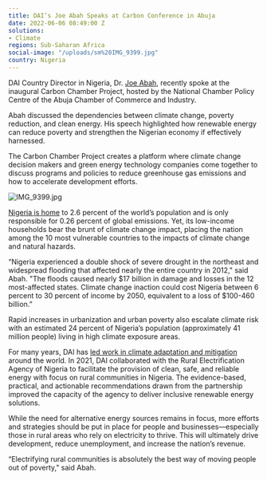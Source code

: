```yaml
---
title: DAI’s Joe Abah Speaks at Carbon Conference in Abuja
date: 2022-06-06 08:49:00 Z
solutions:
- Climate
regions: Sub-Saharan Africa
social-image: "/uploads/sm%20IMG_9399.jpg"
country: Nigeria
---
```


DAI Country Director in Nigeria, Dr. [Joe Abah](https://www.dai.com/who-we-are/our-team/joe-abah), recently spoke at the inaugural Carbon Chamber Project, hosted by the National Chamber Policy Centre of the Abuja Chamber of Commerce and Industry.

Abah discussed the dependencies between climate change, poverty reduction, and clean energy. His speech highlighted how renewable energy can reduce poverty and strengthen the Nigerian economy if effectively harnessed. 

<!--more-->

The Carbon Chamber Project creates a platform where climate change decision makers and green energy technology companies come together to discuss programs and policies to reduce greenhouse gas emissions and how to accelerate development efforts.

![IMG_9399.jpg](/uploads/IMG_9399.jpg)

[Nigeria is home](https://dailytrust.com/inaction-against-climate-change-will-cost-nigeria-460bn) to 2.6 percent of the world’s population and is only responsible for 0.26 percent of global emissions. Yet, its low-income households bear the brunt of climate change impact, placing the nation among the 10 most vulnerable countries to the impacts of climate change and natural hazards. 

“Nigeria experienced a double shock of severe drought in the northeast and widespread flooding that affected nearly the entire country in 2012," said Abah. "The floods caused nearly $17 billion in damage and losses in the 12 most-affected states. Climate change inaction could cost Nigeria between 6 percent to 30 percent of income by 2050, equivalent to a loss of $100-460 billion.” 

Rapid increases in urbanization and urban poverty also escalate climate risk with an estimated 24 percent of Nigeria’s population (approximately 41 million people) living in high climate exposure areas.

For many years, DAI has [led work in climate adaptation and mitigation](https://www.dai.com/our-work/solutions/climate) around the world. In 2021, DAI collaborated with the Rural Electrification Agency of Nigeria to facilitate the provision of clean, safe, and reliable energy with focus on rural communities in Nigeria. The evidence-based, practical, and actionable recommendations drawn from the partnership improved the capacity of the agency to deliver inclusive renewable energy solutions. 

While the need for alternative energy sources remains in focus, more efforts and strategies should be put in place for people and businesses—especially those in rural areas who rely on electricity to thrive. This will ultimately drive development, reduce unemployment, and increase the nation’s revenue. 

“Electrifying rural communities is absolutely the best way of moving people out of poverty," said Abah. 